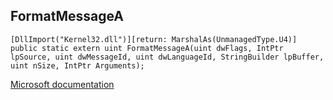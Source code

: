 ## FormatMessageA

```
[DllImport("Kernel32.dll")][return: MarshalAs(UnmanagedType.U4)]
public static extern uint FormatMessageA(uint dwFlags, IntPtr lpSource, uint dwMessageId, uint dwLanguageId, StringBuilder lpBuffer, uint nSize, IntPtr Arguments);
```

[Microsoft documentation](https://docs.microsoft.com/en-us/windows/win32/api/winbase/nf-winbase-formatmessagea)
